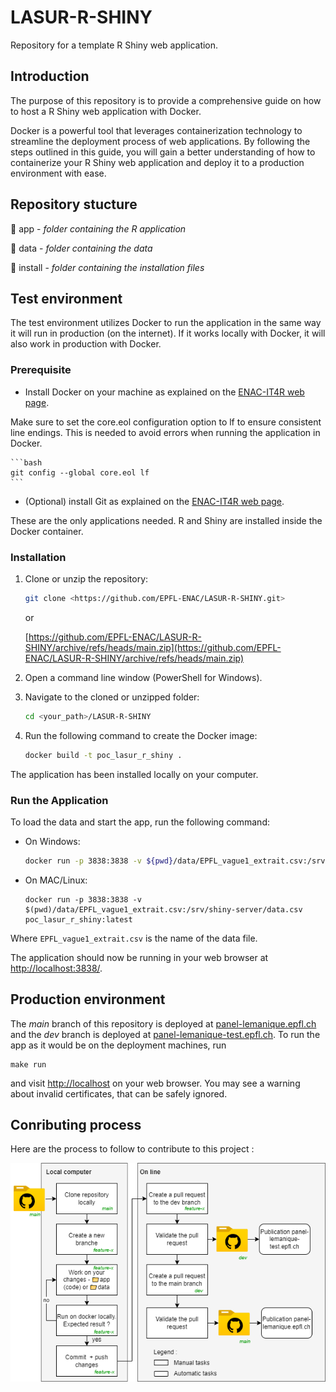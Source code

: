 # LASUR-R-SHINY
Repository for a template R Shiny web application.


## Introduction

The purpose of this repository is to provide a comprehensive guide on how to host a R Shiny web application with Docker. 

Docker is a powerful tool that leverages containerization technology to streamline the deployment process of web applications. By following the steps outlined in this guide, you will gain a better understanding of how to containerize your R Shiny web application and deploy it to a production environment with ease.

## Repository stucture

📁 app - *folder containing the R application*

📁 data - *folder containing the data*

📁 install - *folder containing the installation files*

## Test environment

The test environment utilizes Docker to run the application in the same way it will run in production (on the internet). If it works locally with Docker, it will also work in production with Docker.

### Prerequisite

- Install Docker on your machine as explained on the [ENAC-IT4R web page](https://www.notion.so/Docker-quick-setup-278abe4712024abaaeea77e49a4c5b9f).

Make sure to set the core.eol configuration option to lf to ensure consistent line endings. This is needed to avoid errors when running the application in Docker.

    ```bash
    git config --global core.eol lf
    ```


- (Optional) install Git as explained on the [ENAC-IT4R web page](https://www.notion.so/Install-Git-0a608fb1909f471284c189cf172c9016).

These are the only applications needed. R and Shiny are installed inside the Docker container.

### Installation

1. Clone or unzip the repository:
    
    ```bash
    git clone <https://github.com/EPFL-ENAC/LASUR-R-SHINY.git>
    
    ```
    
    or
    
    [https://github.com/EPFL-ENAC/LASUR-R-SHINY/archive/refs/heads/main.zip](https://github.com/EPFL-ENAC/LASUR-R-SHINY/archive/refs/heads/main.zip)
    
2. Open a command line window (PowerShell for Windows).
3. Navigate to the cloned or unzipped folder:
    
    ```bash
    cd <your_path>/LASUR-R-SHINY
    ```
    
4. Run the following command to create the Docker image:
    
    ```bash
    docker build -t poc_lasur_r_shiny .
    ```
    

The application has been installed locally on your computer.

### Run the Application

To load the data and start the app, run the following command:

- On Windows:
    
    ```bash
    docker run -p 3838:3838 -v ${pwd}/data/EPFL_vague1_extrait.csv:/srv/shiny-server/data.csv poc_lasur_r_shiny:latest
    
    ```
    
- On MAC/Linux:
    
    ```
    docker run -p 3838:3838 -v $(pwd)/data/EPFL_vague1_extrait.csv:/srv/shiny-server/data.csv poc_lasur_r_shiny:latest
    
    ```
    

Where `EPFL_vague1_extrait.csv` is the name of the data file.

The application should now be running in your web browser at [http://localhost:3838/](http://localhost:3838/).

## Production environment

The _main_ branch of this repository is deployed at [panel-lemanique.epfl.ch](https://panel-lemanique.epfl.ch/) and the _dev_ branch is deployed at [panel-lemanique-test.epfl.ch](https://panel-lemanique-test.epfl.ch/). To run the app as it would be on the deployment machines, run
```
make run
```
and visit [http://localhost](http://localhost/) on your web browser. You may see a warning about invalid certificates, that can be safely ignored.


## Conributing process

Here are the process to follow to contribute to this project :

![contribute](docs/statics/contributing_process.png)
